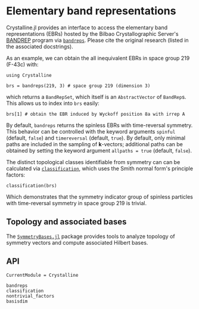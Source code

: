 # Elementary band representations

Crystalline.jl provides an interface to access the elementary band representations (EBRs) hosted by the Bilbao Crystallographic Server's [BANDREP](https://www.cryst.ehu.es/cgi-bin/cryst/programs/bandrep.pl)  program via [`bandreps`](@ref).
Please cite the original research (listed in the associated docstrings).

As an example, we can obtain the all inequivalent EBRs in space group 219 (F-43c) with:
```@example ebrs
using Crystalline

brs = bandreps(219, 3) # space group 219 (dimension 3)
```
which returns a `BandRepSet`, which itself is an `AbstractVector` of `BandRep`s. This allows us to index into `brs` easily:
```@example ebrs
brs[1] # obtain the EBR induced by Wyckoff position 8a with irrep A
```

By default, `bandreps` returns the spinless EBRs with time-reversal symmetry.
This behavior can be controlled with the keyword arguments `spinful` (default, `false`) and `timereversal` (default, `true`).
By default, only minimal paths are included in the sampling of **k**-vectors; additional paths can be obtained by setting the keyword argument `allpaths = true` (default, `false`).

The distinct topological classes identifiable from symmetry can can be calculated via [`classification`](@ref), which uses the Smith normal form's principle factors:
```@example ebrs
classification(brs)
```
Which demonstrates that the symmetry indicator group of spinless particles with time-reversal symmetry in space group 219 is trivial.

## Topology and associated bases
The [`SymmetryBases.jl`](https://github.com/thchr/SymmetryBases.jl) package provides tools to analyze topology of symmetry vectors and compute associated Hilbert bases.

## API

```@meta
CurrentModule = Crystalline
```

```@docs; canonical=false
bandreps
classification
nontrivial_factors
basisdim
```